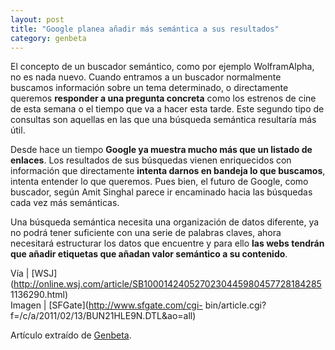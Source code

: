 ```yaml
---
layout: post
title: "Google planea añadir más semántica a sus resultados"
category: genbeta
---
```




El concepto de un buscador semántico, como por ejemplo WolframAlpha, no es
nada nuevo. Cuando entramos a un buscador normalmente buscamos información
sobre un tema determinado, o directamente queremos **responder a una pregunta
concreta** como los estrenos de cine de esta semana o el tiempo que va a hacer
esta tarde. Este segundo tipo de consultas son aquellas en las que una
búsqueda semántica resultaría más útil.

Desde hace un tiempo **Google ya muestra mucho más que un listado de
enlaces**. Los resultados de sus búsquedas vienen enriquecidos con información
que directamente **intenta darnos en bandeja lo que buscamos**, intenta
entender lo que queremos. Pues bien, el futuro de Google, como buscador, según
Amit Singhal parece ir encaminado hacia las búsquedas cada vez más semánticas.

Una búsqueda semántica necesita una organización de datos diferente, ya no
podrá tener suficiente con una serie de palabras claves, ahora necesitará
estructurar los datos que encuentre y para ello **las webs tendrán que añadir
etiquetas que añadan valor semántico a su contenido**.

Vía | [WSJ](http://online.wsj.com/article/SB1000142405270230445980457728184285
1136290.html)  
Imagen | [SFGate](http://www.sfgate.com/cgi-
bin/article.cgi?f=/c/a/2011/02/13/BUN21HLE9N.DTL&ao=all)

Artículo extraído de [Genbeta](http://www.genbeta.com).